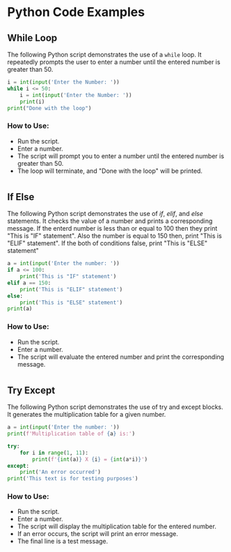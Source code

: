 # Python Code Examples

## While Loop

The following Python script demonstrates the use of a `while` loop. It repeatedly prompts the user to enter a number until the entered number is greater than 50.

```python
i = int(input('Enter the Number: '))
while i <= 50:
    i = int(input('Enter the Number: '))
    print(i)
print("Done with the loop")
``` 
### How to Use:

- Run the script.
- Enter a number.
- The script will prompt you to enter a number until the entered number is greater than 50.
- The loop will terminate, and "Done with the loop" will be printed.
#



## If Else

The following Python script demonstrates the use of _if_, _elif_, and _else_ statements. It checks the value of a number and prints a corresponding message. If the enterd number is less than or equal to 100 then they print "This is "IF" statement". Also the number is equal to 150 then, print "This is "ELIF" statement". If the both of conditions false, print "This is "ELSE" statement"

```python
a = int(input('Enter the number: '))
if a <= 100:
    print('This is "IF" statement')
elif a == 150:
    print('This is "ELIF" statement')
else:
    print('This is "ELSE" statement')
print(a)
```

### How to Use:

- Run the script.
- Enter a number.
- The script will evaluate the entered number and print the corresponding message.
#


## Try Except

The following Python script demonstrates the use of try and except blocks. It generates the multiplication table for a given number.

``` python
a = int(input('Enter the number: '))
print(f'Multiplication table of {a} is:')

try:
    for i in range(1, 11):
        print(f'{int(a)} X {i} = {int(a*i)}')
except:
    print('An error occurred')
print('This text is for testing purposes')
```

### How to Use:

- Run the script.
- Enter a number.
- The script will display the multiplication table for the entered number.
- If an error occurs, the script will print an error message.
- The final line is a test message.


